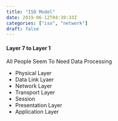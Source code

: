 ```yaml
---
title: "ISO Model"
date: 2019-06-12T04:39:33Z
categories: ["iso", "network"]
draft: false
---
```


#### Layer 7 to Layer 1 
All People Seem To Need Data Processing

* Physical Layer 
* Data Link Lyaer
* Network Layer
* Transport Layer
* Session
* Presentation Layer
* Application Layer